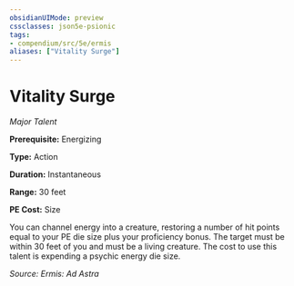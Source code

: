 ```yaml
---
obsidianUIMode: preview
cssclasses: json5e-psionic
tags:
- compendium/src/5e/ermis
aliases: ["Vitality Surge"]
---
```

# Vitality Surge
*Major Talent*  

**Prerequisite:** Energizing

**Type:** Action

**Duration:** Instantaneous

**Range:** 30 feet

**PE Cost:** Size

You can channel energy into a creature, restoring a number of hit points equal to your PE die size plus your proficiency bonus. The target must be within 30 feet of you and must be a living creature. The cost to use this talent is expending a psychic energy die size.

*Source: Ermis: Ad Astra*